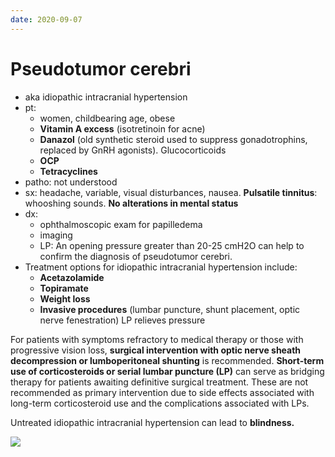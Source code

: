```yaml
---
date: 2020-09-07
---
```


# Pseudotumor cerebri

<!-- pseudotumor cerebri pt, sx, dx, rx -->

- aka idiopathic intracranial hypertension
- pt:
	- women, childbearing age, obese
	- **Vitamin A excess** (isotretinoin for acne)
	- **Danazol** (old synthetic steroid used to suppress gonadotrophins, replaced by GnRH agonists). Glucocorticoids
	- **OCP**
	- **Tetracyclines**
- patho: not understood
- sx: headache, variable, visual disturbances, nausea. **Pulsatile tinnitus**: whooshing sounds. **No alterations in mental status**
- dx:
	- ophthalmoscopic exam for papilledema
	- imaging
	- LP: An opening pressure greater than 20-25 cmH2O can help to confirm the diagnosis of pseudotumor cerebri.
- Treatment options for idiopathic intracranial hypertension include:
	- **Acetazolamide**
	- **Topiramate**
	- **Weight loss**
	- **Invasive procedures** (lumbar puncture, shunt placement, optic nerve fenestration) LP relieves pressure

For patients with symptoms refractory to medical therapy or those with progressive vision loss, **surgical intervention with optic nerve sheath decompression or lumboperitoneal shunting** is recommended.  **Short-term use of corticosteroids or serial lumbar puncture (LP)** can serve as bridging therapy for patients awaiting definitive surgical treatment.  These are not recommended as primary intervention due to side effects associated with long-term corticosteroid use and the complications associated with LPs.

Untreated idiopathic intracranial hypertension can lead to **blindness.**

![](https://photos.thisispiggy.com/file/wikiFiles/L11374.jpg)
